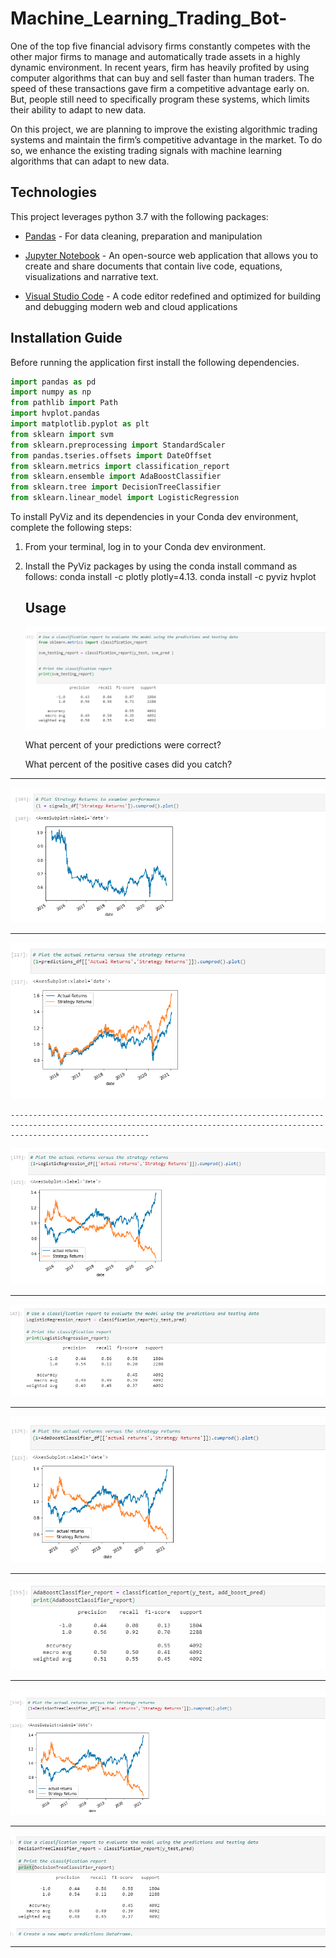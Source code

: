 # Machine_Learning_Trading_Bot-
One of the top five financial advisory firms constantly competes with the other major firms to manage and automatically trade assets in a highly dynamic environment. In recent years, firm has heavily profited by using computer algorithms that can buy and sell faster than human traders. The speed of these transactions gave firm a competitive advantage early on. But, people still need to specifically program these systems, which limits their ability to adapt to new data. 

On this project, we are planning to improve the existing algorithmic trading systems and maintain the firm’s competitive advantage in the market. To do so, we enhance the existing trading signals with machine learning algorithms that can adapt to new data.


## Technologies

This project leverages python 3.7 with the following packages:

* [Pandas](https://pandas.pydata.org/) - For data cleaning, preparation and manipulation

* [Jupyter Notebook](https://jupyter.org/) - An open-source web application that allows you to create and share documents that contain live code, equations, visualizations and narrative text.

* [Visual Studio Code](https://code.visualstudio.com/) - A code editor redefined and optimized for building and debugging modern web and cloud applications

## Installation Guide

Before running the application first install the following dependencies.

```python
import pandas as pd
import numpy as np
from pathlib import Path
import hvplot.pandas
import matplotlib.pyplot as plt
from sklearn import svm
from sklearn.preprocessing import StandardScaler
from pandas.tseries.offsets import DateOffset
from sklearn.metrics import classification_report
from sklearn.ensemble import AdaBoostClassifier
from sklearn.tree import DecisionTreeClassifier
from sklearn.linear_model import LogisticRegression
```

To install PyViz and its dependencies in your Conda dev environment, complete the following steps:

1. From your terminal, log in to your Conda dev environment.

2. Install the PyViz packages by using the conda install command as follows:
    conda install -c plotly plotly=4.13.
    conda install -c pyviz hvplot
    
    
   ## Usage
   
   ![](snapshots/svm_classification_report.PNG)
   
   What percent of your predictions were correct? 
   
   What percent of the positive cases did you catch?

---------------------------------------------------------------------------------------------------------------------------------------------------------------------------
    
   ![](snapshots/cummulative_strategy_returns.PNG)

---------------------------------------------------------------------------------------------------------------------------------------------------------------------------
    
   
   ![](snapshots/svm_cumm_actual_strategy_returns.PNG)
   
    
    ---------------------------------------------------------------------------------------------------------------------------------------------------------------------------

   
   ![](snapshots/cumm_LogisticRegression.PNG)
   
   ---------------------------------------------------------------------------------------------------------------------------------------------------------------------------
     
   
   ![](snapshots/LogisticRegression_classification_report.PNG)


---------------------------------------------------------------------------------------------------------------------------------------------------------------------------
   
   ![](snapshots/cumm_addboost.PNG)
   
---------------------------------------------------------------------------------------------------------------------------------------------------------------------------
   
     
   ![](snapshots/addboost_classification_report.PNG)
   
   ---------------------------------------------------------------------------------------------------------------------------------------------------------------------------
 
   
   ![](snapshots/cummulative_decision_tree.PNG)
   
   ---------------------------------------------------------------------------------------------------------------------------------------------------------------------------
  
   ![](snapshots/DecisionTree_classification_report.PNG)
   
   ---------------------------------------------------------------------------------------------------------------------------------------------------------------------------
 
  
